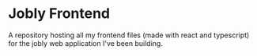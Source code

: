 # Jobly Frontend

A repository hosting all my frontend files (made with react and typescript) for the jobly web application I've been building.